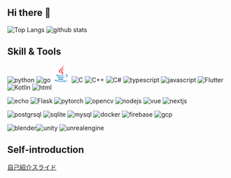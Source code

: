 ## Hi there 👋

<p align="left"> 
  <img alt="Top Langs" height="150px" src="https://github-readme-stats.vercel.app/api/top-langs/?username=hato72&layout=compact&show_icons=true&theme=onedark" />
  <img alt="github stats" height="150px" src="https://github-readme-stats.vercel.app/api?username=hato72&theme=onedark&show_icons=ture" />
</p>

## Skill & Tools

<!-- 
<a href="https://ja.wikipedia.org/wiki/C%2B%2B" target="_blank"> 
<img src="" width="0" height="40"/></a> 
-->

<!--言語-->
<img src="https://cdn.jsdelivr.net/gh/devicons/devicon@latest/icons/python/python-original.svg" alt="python" width="40" height="40"/> <img src="https://cdn.jsdelivr.net/gh/devicons/devicon@latest/icons/go/go-original-wordmark.svg" alt="go" width="40" height="40" /> <img src="https://raw.githubusercontent.com/devicons/devicon/master/icons/java/java-original.svg" alt="java" width="40" height="40" /> <img src="https://cdn.jsdelivr.net/gh/devicons/devicon@latest/icons/c/c-original.svg" alt="C" width="40" height="40" /> <img src="https://cdn.jsdelivr.net/gh/devicons/devicon@latest/icons/cplusplus/cplusplus-original.svg" alt="C++" width="40" height="40" /> <img src="https://cdn.jsdelivr.net/gh/devicons/devicon@latest/icons/csharp/csharp-original.svg" alt="C#" width="40" height="40" /> <img src="https://miro.medium.com/max/816/1*TpbxEQy4ckB-g31PwUQPlg.png" alt="typescript" width="40" height="40" /> <img src="https://cdn.jsdelivr.net/gh/devicons/devicon@latest/icons/javascript/javascript-original.svg" alt="javascript" width="40" height="40" /> <img src="https://cdn.jsdelivr.net/gh/devicons/devicon@latest/icons/flutter/flutter-original.svg" alt="Flutter" width="40" height="40"/> <img src="https://cdn.jsdelivr.net/gh/devicons/devicon@latest/icons/kotlin/kotlin-original-wordmark.svg" alt="Kotlin" width="40" height="40"/> <img src="https://cdn.jsdelivr.net/gh/devicons/devicon@latest/icons/html5/html5-original.svg" alt="html" width="40" height="40"/>

<!--フレームワーク-->
<img src="https://github.com/user-attachments/assets/ec529dc9-8789-4837-afee-f2d51e981c2f" alt="echo" width="50" height="40"/> <img src="https://cdn.jsdelivr.net/gh/devicons/devicon@latest/icons/flask/flask-original.svg" alt="Flask" width="40" height="40"/> <img src="https://cdn.jsdelivr.net/gh/devicons/devicon@latest/icons/pytorch/pytorch-original.svg" alt="pytorch" width="40" height="40" /> <img src="https://cdn.jsdelivr.net/gh/devicons/devicon@latest/icons/opencv/opencv-original.svg" alt="opencv" width="40" height="40" /> <img src="https://upload.wikimedia.org/wikipedia/commons/thumb/d/d9/Node.js_logo.svg/1200px-Node.js_logo.svg.png" alt="nodejs" width="60" height="40" /> <img src="https://cdn.jsdelivr.net/gh/devicons/devicon@latest/icons/vuejs/vuejs-original.svg" alt="vue" width="40" height="40" /> <img src="https://i.imgur.com/xRPAKSY.png" alt="nextjs" width="41" height="41" />

<!--ミドルウェア-->
<img src="https://i.imgur.com/Vue1PQc.png" alt="postgrsql" width="43" height="40" /> <img src="https://cdn.jsdelivr.net/gh/devicons/devicon@latest/icons/sqlite/sqlite-original.svg" alt="sqlite" width="40" height="40" /> <img src="https://i.imgur.com/DhItfPT.png" alt="mysql" width="55" height="37" /> <img src="https://i.imgur.com/bg9mF8Z.png" alt="docker" width="43" height="40" /> <img src="https://cdn.jsdelivr.net/gh/devicons/devicon@latest/icons/firebase/firebase-original.svg" alt="firebase" width="43" height="40" /> <img src="https://cdn.jsdelivr.net/gh/devicons/devicon@latest/icons/googlecloud/googlecloud-original.svg" alt="gcp" width="43" height="40" /> 

<!--その他-->
<img src="https://cdn.jsdelivr.net/gh/devicons/devicon@latest/icons/blender/blender-original.svg" alt="blender" width="60" height="40" /><img src="https://cdn.jsdelivr.net/gh/devicons/devicon@latest/icons/unity/unity-original.svg" alt="unity" width="40" height="40"/> <img src="https://cdn.jsdelivr.net/gh/devicons/devicon@latest/icons/unrealengine/unrealengine-original.svg" alt="unrealengine" width="40" height="40"/>
<!-- https://devicon.dev/-->
<!-- -->
<!-- -->


<!--
**hato72/hato72** is a ✨ _special_ ✨ repository because its `README.md` (this file) appears on your GitHub profile.

Here are some ideas to get you started:

- 🔭 I’m currently working on ...
- 🌱 I’m currently learning ...
- 👯 I’m looking to collaborate on ...
- 🤔 I’m looking for help with ...
- 💬 Ask me about ...
- 📫 How to reach me: ...
- 😄 Pronouns: ...
- ⚡ Fun fact: ...
-->

## Self-introduction 
[自己紹介スライド](https://www.canva.com/design/DAF574sieGw/li2lxoA72ITE3MXADvLcpw/view?utm_content=DAF574sieGw&utm_campaign=designshare&utm_medium=link&utm_source=editor)
